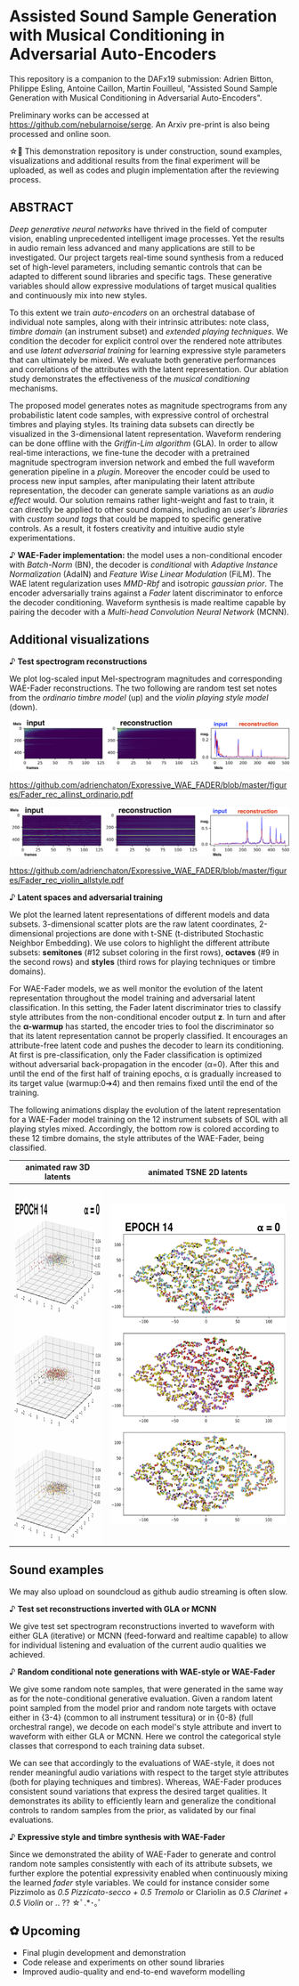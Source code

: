 # Assisted Sound Sample Generation with Musical Conditioning in Adversarial Auto-Encoders

This repository is a companion to the DAFx19 submission:
Adrien Bitton, Philippe Esling, Antoine Caillon, Martin Fouilleul, "Assisted Sound Sample Generation with Musical Conditioning in Adversarial Auto-Encoders".

Preliminary works can be accessed at https://github.com/nebularnoise/serge.
An Arxiv pre-print is also being processed and online soon.


☆ﾟ This demonstration repository is under construction, sound examples, visualizations and additional results from the final experiment will be uploaded, as well as codes and plugin implementation after the reviewing process.


## ABSTRACT

*Deep generative neural networks* have thrived in the field of computer vision, enabling unprecedented intelligent image processes. Yet the results in audio remain less advanced and many applications are still to be investigated. Our project targets real-time sound synthesis from a reduced set of high-level parameters, including semantic controls that can be adapted to different sound libraries and specific tags. These generative variables should allow expressive modulations of target musical qualities and continuously mix into new styles.

To this extent we train *auto-encoders* on an orchestral database of individual note samples, along with their intrinsic attributes: note class, *timbre domain* (an instrument subset) and *extended playing techniques*. We condition the decoder for explicit control over the rendered note attributes and use *latent adversarial training* for learning expressive style parameters that can ultimately be mixed. We evaluate both generative performances and correlations of the attributes with the latent representation. Our ablation study demonstrates the effectiveness of the *musical conditioning* mechanisms. 

The proposed model generates notes as magnitude spectrograms from any probabilistic latent code samples, with expressive control of orchestral timbres and playing styles. Its training data subsets can directly be visualized in the 3-dimensional latent representation. Waveform rendering can be done offline with the *Griffin-Lim algorithm* (GLA). In order to allow real-time interactions, we fine-tune the decoder with a pretrained magnitude spectrogram inversion network and embed the full waveform generation pipeline in a *plugin*. Moreover the encoder could be used to process new input samples, after manipulating their latent attribute representation, the decoder can generate sample variations as an *audio effect* would. Our solution remains rather light-weight and fast to train, it can directly be applied to other sound domains, including an *user's libraries* with *custom sound tags* that could be mapped to specific generative controls. As a result, it fosters creativity and intuitive audio style experimentations.

♪ **WAE-Fader implementation:** the model uses a non-conditional encoder with *Batch-Norm* (BN), the decoder is *conditional* with *Adaptive Instance Normalization* (AdaIN) and *Feature Wise Linear Modulation* (FiLM). The WAE latent regularization uses *MMD-Rbf* and isotropic *gaussian prior*. The encoder adversarially trains against a *Fader* latent discriminator to enforce the decoder conditioning. Waveform synthesis is made realtime capable by pairing the decoder with a *Multi-head Convolution Neural Network* (MCNN).

## Additional visualizations

♪ **Test spectrogram reconstructions**

We plot log-scaled input Mel-spectrogram magnitudes and corresponding WAE-Fader reconstructions. The two following are random test set notes from the *ordinario timbre model* (up) and the *violin playing style model* (down).

<img src="https://github.com/adrienchaton/Expressive_WAE_FADER/blob/master/figures/Fader_rec_allinst_ordinario.png">

https://github.com/adrienchaton/Expressive_WAE_FADER/blob/master/figures/Fader_rec_allinst_ordinario.pdf

<img src="https://github.com/adrienchaton/Expressive_WAE_FADER/blob/master/figures/Fader_rec_violin_allstyle.png">

https://github.com/adrienchaton/Expressive_WAE_FADER/blob/master/figures/Fader_rec_violin_allstyle.pdf

♪ **Latent spaces and adversarial training**

We plot the learned latent representations of different models and data subsets. 3-dimensional scatter plots are the raw latent coordinates, 2-dimensional projections are done with t-SNE (t-distributed Stochastic Neighbor Embedding). We use colors to highlight the different attribute subsets: **semitones** (#12 subset coloring in the first rows), **octaves** (#9 in the second rows) and **styles** (third rows for playing techniques or timbre domains).

For WAE-Fader models, we as well monitor the evolution of the latent representation throughout the model training and adversarial latent classification. In this setting, the Fader latent discriminator tries to classify style attributes from the non-conditional encoder output **z**. In turn and after the **α-warmup** has started, the encoder tries to fool the discriminator so that its latent representation cannot be properly classified. It encourages an attribute-free latent code and pushes the decoder to learn its conditioning. At first is pre-classification, only the Fader classification is optimized without adversarial back-propagation in the encoder (α=0). After this and until the end of the first half of training epochs, α is gradually increased to its target value (warmup:0➔4) and then remains fixed until the end of the training.

The following animations display the evolution of the latent representation for a WAE-Fader model training on the 12 instrument subsets of SOL with all playing styles mixed. Accordingly, the bottom row is colored according to these 12 timbre domains, the style attributes of the WAE-Fader, being classified.

<!--- <img src="https://github.com/adrienchaton/Expressive_WAE_FADER/blob/master/figures/RAW3D_anim.gif" width="183" height="646"> <img src="https://github.com/adrienchaton/Expressive_WAE_FADER/blob/master/figures/TSNE2D_anim.gif" width="378" height="574">
<img align="left" src="https://github.com/adrienchaton/Expressive_WAE_FADER/blob/master/figures/RAW3D_anim.gif" width="183" height="646"> <img align="right" src="https://github.com/adrienchaton/Expressive_WAE_FADER/blob/master/figures/TSNE2D_anim.gif" width="378" height="574"> -->

animated raw 3D latents    |  animated TSNE 2D latents
:-------------------------:|:--------------------------------------------------:
<img align="left" src="https://github.com/adrienchaton/Expressive_WAE_FADER/blob/master/figures/RAW3D_anim.gif" width="183" height="646">  |  <img align="right" src="https://github.com/adrienchaton/Expressive_WAE_FADER/blob/master/figures/TSNE2D_anim.gif" width="378" height="574">

## Sound examples

We may also upload on soundcloud as github audio streaming is often slow.

♪ **Test set reconstructions inverted with GLA or MCNN**

We give test set spectrogram reconstructions inverted to waveform with either GLA (iterative) or MCNN (feed-forward and realtime capable) to allow for individual listening and evaluation of the current audio qualities we achieved.

♪ **Random conditional note generations with WAE-style or WAE-Fader**

We give some random note samples, that were generated in the same way as for the note-conditional generative evaluation. Given a random latent point sampled from the model prior and random note targets with octave either in {3-4} (common to all instrument tessitura) or in {0-8} (full orchestral range), we decode on each model's style attribute and invert to waveform with either GLA or MCNN. Here we control the categorical style classes that correspond to each training data subset.

We can see that accordingly to the evaluations of WAE-style, it does not render meaningful audio variations with respect to the target style attributes (both for playing techniques and timbres). Whereas, WAE-Fader produces consistent sound variations that express the desired target qualities. It demonstrates its ability to efficiently learn and generalize the conditional controls to random samples from the prior, as validated by our final evaluations.

♪ **Expressive style and timbre synthesis with WAE-Fader**

Since we demonstrated the ability of WAE-Fader to generate and control random note samples consistently with each of its attribute subsets, we further explore the potential expressivity enabled when continuously mixing the learned *fader* style variables. We could for instance consider some Pizzimolo as *0.5 Pizzicato-secco + 0.5 Tremolo* or Clariolin as *0.5 Clarinet + 0.5 Violin* or .. ?? ☆ﾟ.*･｡ﾟ

## ✿ Upcoming

+ Final plugin development and demonstration
+ Code release and experiments on other sound libraries
+ Improved audio-quality and end-to-end waveform modelling
